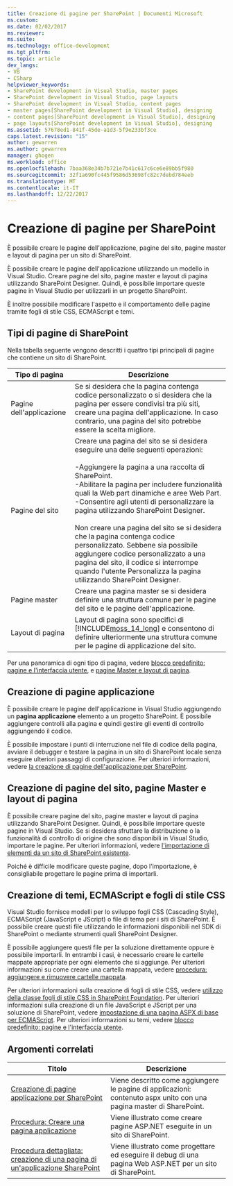 ```yaml
---
title: Creazione di pagine per SharePoint | Documenti Microsoft
ms.custom: 
ms.date: 02/02/2017
ms.reviewer: 
ms.suite: 
ms.technology: office-development
ms.tgt_pltfrm: 
ms.topic: article
dev_langs:
- VB
- CSharp
helpviewer_keywords:
- SharePoint development in Visual Studio, master pages
- SharePoint development in Visual Studio, page layouts
- SharePoint development in Visual Studio, content pages
- master pages[SharePoint development in Visual Studio], designing
- content pages[SharePoint development in Visual Studio], designing
- page layouts[SharePoint development in Visual Studio], designing
ms.assetid: 57678ed1-841f-45de-a1d3-5f9e233bf3ce
caps.latest.revision: "15"
author: gewarren
ms.author: gewarren
manager: ghogen
ms.workload: office
ms.openlocfilehash: 7baa368e34b7b721e7b41c617c6ce6e89bb5f980
ms.sourcegitcommit: 32f1a690fc445f9586d53698fc82c7debd784eeb
ms.translationtype: MT
ms.contentlocale: it-IT
ms.lasthandoff: 12/22/2017
---
```

# <a name="creating-pages-for-sharepoint"></a>Creazione di pagine per SharePoint
  È possibile creare le pagine dell'applicazione, pagine del sito, pagine master e layout di pagina per un sito di SharePoint.  
  
 È possibile creare le pagine dell'applicazione utilizzando un modello in Visual Studio. Creare pagine del sito, pagine master e layout di pagina utilizzando SharePoint Designer. Quindi, è possibile importare queste pagine in Visual Studio per utilizzarli in un progetto SharePoint.  
  
 È inoltre possibile modificare l'aspetto e il comportamento delle pagine tramite fogli di stile CSS, ECMAScript e temi.  
  
## <a name="types-of-sharepoint-pages"></a>Tipi di pagine di SharePoint  
 Nella tabella seguente vengono descritti i quattro tipi principali di pagine che contiene un sito di SharePoint.  
  
|Tipo di pagina|Descrizione|  
|---------------|-----------------|  
|Pagine dell'applicazione|Se si desidera che la pagina contenga codice personalizzato o si desidera che la pagina per essere condivisi tra più siti, creare una pagina dell'applicazione. In caso contrario, una pagina del sito potrebbe essere la scelta migliore.|  
|Pagine del sito|Creare una pagina del sito se si desidera eseguire una delle seguenti operazioni:<br /><br /> -Aggiungere la pagina a una raccolta di SharePoint.<br />-Abilitare la pagina per includere funzionalità quali la Web part dinamiche e aree Web Part.<br />-Consentire agli utenti di personalizzare la pagina utilizzando SharePoint Designer.<br /><br /> Non creare una pagina del sito se si desidera che la pagina contenga codice personalizzato. Sebbene sia possibile aggiungere codice personalizzato a una pagina del sito, il codice si interrompe quando l'utente Personalizza la pagina utilizzando SharePoint Designer.|  
|Pagine master|Creare una pagina master se si desidera definire una struttura comune per le pagine del sito e le pagine dell'applicazione.|  
|Layout di pagina|Layout di pagina sono specifici di [!INCLUDE[moss_14_long](../sharepoint/includes/moss-14-long-md.md)] e consentono di definire ulteriormente una struttura comune per le pagine di applicazione del sito.|  
  
 Per una panoramica di ogni tipo di pagina, vedere [blocco predefinito: pagine e l'interfaccia utente](http://go.microsoft.com/fwlink/?LinkID=182095), e [pagine Master e layout di pagina](http://go.microsoft.com/fwlink/?LinkID=182096).  
  
## <a name="creating-application-pages"></a>Creazione di pagine applicazione  
 È possibile creare le pagine dell'applicazione in Visual Studio aggiungendo un **pagina applicazione** elemento a un progetto SharePoint. È possibile aggiungere controlli alla pagina e quindi gestire gli eventi di controllo aggiungendo il codice.  
  
 È possibile impostare i punti di interruzione nel file di codice della pagina, avviare il debugger e testare la pagina in un sito di SharePoint locale senza eseguire ulteriori passaggi di configurazione. Per ulteriori informazioni, vedere [la creazione di pagine dell'applicazione per SharePoint](../sharepoint/creating-application-pages-for-sharepoint.md).  
  
## <a name="creating-site-pages-master-pages-and-page-layouts"></a>Creazione di pagine del sito, pagine Master e layout di pagina  
 È possibile creare pagine del sito, pagine master e layout di pagina utilizzando SharePoint Designer. Quindi, è possibile importare queste pagine in Visual Studio. Se si desidera sfruttare la distribuzione o la funzionalità di controllo di origine che sono disponibili in Visual Studio, importare le pagine. Per ulteriori informazioni, vedere [l'importazione di elementi da un sito di SharePoint esistente](../sharepoint/importing-items-from-an-existing-sharepoint-site.md).  
  
 Poiché è difficile modificare queste pagine, dopo l'importazione, è consigliabile progettare le pagine prima di importarli.  
  
## <a name="creating-cascading-style-sheets-ecmascript-and-themes"></a>Creazione di temi, ECMAScript e fogli di stile CSS  
 Visual Studio fornisce modelli per lo sviluppo fogli CSS (Cascading Style), ECMAScript (JavaScript e JScript) o file di tema per i siti di SharePoint. È possibile creare questi file utilizzando le informazioni disponibili nel SDK di SharePoint o mediante strumenti quali SharePoint Designer.  
  
 È possibile aggiungere questi file per la soluzione direttamente oppure è possibile importarli. In entrambi i casi, è necessario creare le cartelle mappate appropriate per ogni elemento che si aggiunge. Per ulteriori informazioni su come creare una cartella mappata, vedere [procedura: aggiungere e rimuovere cartelle mappata](../sharepoint/how-to-add-and-remove-mapped-folders.md).  
  
 Per ulteriori informazioni sulla creazione di fogli di stile CSS, vedere [utilizzo della classe fogli di stile CSS in SharePoint Foundation](http://go.microsoft.com/fwlink/?LinkID=182098). Per ulteriori informazioni sulla creazione di un file JavaScript e JScript per una soluzione di SharePoint, vedere [impostazione di una pagina ASPX di base per ECMAScript](http://go.microsoft.com/fwlink/?LinkID=182099). Per ulteriori informazioni su temi, vedere [blocco predefinito: pagine e l'interfaccia utente](http://go.microsoft.com/fwlink/?LinkID=182095).  
  
## <a name="related-topics"></a>Argomenti correlati  
  
|Titolo|Descrizione|  
|-----------|-----------------|  
|[Creazione di pagine applicazione per SharePoint](../sharepoint/creating-application-pages-for-sharepoint.md)|Viene descritto come aggiungere le pagine di applicazioni: contenuto aspx unito con una pagina master di SharePoint.|  
|[Procedura: Creare una pagina applicazione](../sharepoint/how-to-create-an-application-page.md)|Viene illustrato come creare pagine ASP.NET eseguite in un sito di SharePoint.|  
|[Procedura dettagliata: creazione di una pagina di un'applicazione SharePoint](../sharepoint/walkthrough-creating-a-sharepoint-application-page.md)|Viene illustrato come progettare ed eseguire il debug di una pagina Web ASP.NET per un sito di SharePoint.|  
  
  